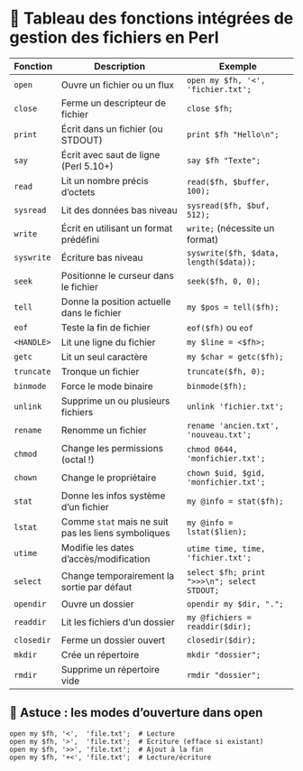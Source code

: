 # 📁 Tableau des fonctions intégrées de gestion des fichiers en Perl

| Fonction        | Description                                         | Exemple                                           |
|------------------|-----------------------------------------------------|--------------------------------------------------|
| `open`           | Ouvre un fichier ou un flux                        | `open my $fh, '<', 'fichier.txt';`              |
| `close`          | Ferme un descripteur de fichier                    | `close $fh;`                                     |
| `print`          | Écrit dans un fichier (ou STDOUT)                  | `print $fh "Hello\n";`                           |
| `say`            | Écrit avec saut de ligne (Perl 5.10+)              | `say $fh "Texte";`                               |
| `read`           | Lit un nombre précis d’octets                      | `read($fh, $buffer, 100);`                       |
| `sysread`        | Lit des données bas niveau                         | `sysread($fh, $buf, 512);`                       |
| `write`          | Écrit en utilisant un format prédéfini             | `write;` (nécessite un format)                  |
| `syswrite`       | Écriture bas niveau                                | `syswrite($fh, $data, length($data));`           |
| `seek`           | Positionne le curseur dans le fichier              | `seek($fh, 0, 0);`                               |
| `tell`           | Donne la position actuelle dans le fichier         | `my $pos = tell($fh);`                          |
| `eof`            | Teste la fin de fichier                            | `eof($fh)` ou `eof`                             |
| `<HANDLE>`       | Lit une ligne du fichier                          | `my $line = <$fh>;`                             |
| `getc`           | Lit un seul caractère                              | `my $char = getc($fh);`                         |
| `truncate`       | Tronque un fichier                                 | `truncate($fh, 0);`                             |
| `binmode`        | Force le mode binaire                              | `binmode($fh);`                                 |
| `unlink`         | Supprime un ou plusieurs fichiers                  | `unlink 'fichier.txt';`                         |
| `rename`         | Renomme un fichier                                 | `rename 'ancien.txt', 'nouveau.txt';`           |
| `chmod`          | Change les permissions (octal !)                   | `chmod 0644, 'monfichier.txt';`                 |
| `chown`          | Change le propriétaire                             | `chown $uid, $gid, 'monfichier.txt';`           |
| `stat`           | Donne les infos système d’un fichier               | `my @info = stat($fh);`                         |
| `lstat`          | Comme `stat` mais ne suit pas les liens symboliques| `my @info = lstat($lien);`                      |
| `utime`          | Modifie les dates d’accès/modification             | `utime time, time, 'fichier.txt';`              |
| `select`         | Change temporairement la sortie par défaut         | `select $fh; print ">>>\n"; select STDOUT;`     |
| `opendir`        | Ouvre un dossier                                   | `opendir my $dir, ".";`                         |
| `readdir`        | Lit les fichiers d’un dossier                      | `my @fichiers = readdir($dir);`                 |
| `closedir`       | Ferme un dossier ouvert                            | `closedir($dir);`                               |
| `mkdir`          | Crée un répertoire                                 | `mkdir "dossier";`                              |
| `rmdir`          | Supprime un répertoire vide                        | `rmdir "dossier";`                              |

## 🧠 Astuce : les modes d’ouverture dans open
```
open my $fh, '<',  'file.txt';  # Lecture
open my $fh, '>',  'file.txt';  # Écriture (efface si existant)
open my $fh, '>>', 'file.txt';  # Ajout à la fin
open my $fh, '+<', 'file.txt';  # Lecture/écriture
```


